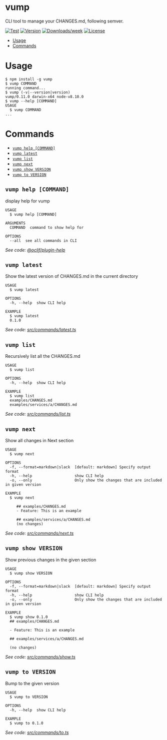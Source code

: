 vump
====

CLI tool to manage your CHANGES.md, following semver.

[![Test](https://github.com/tomodian/vump/workflows/Test%20on%20Linux/badge.svg)](https://github.com/tomodian/vump/actions?workflow=Test+on+Linux)
[![Version](https://img.shields.io/npm/v/vump.svg)](https://npmjs.org/package/vump)
[![Downloads/week](https://img.shields.io/npm/dw/vump.svg)](https://npmjs.org/package/vump)
[![License](https://img.shields.io/npm/l/vump.svg)](https://github.com/tomodian/vump/blob/master/package.json)

<!-- toc -->
* [Usage](#usage)
* [Commands](#commands)
<!-- tocstop -->

# Usage

<!-- usage -->
```sh-session
$ npm install -g vump
$ vump COMMAND
running command...
$ vump (-v|--version|version)
vump/0.11.0 darwin-x64 node-v8.10.0
$ vump --help [COMMAND]
USAGE
  $ vump COMMAND
...
```
<!-- usagestop -->

# Commands
<!-- commands -->
* [`vump help [COMMAND]`](#vump-help-command)
* [`vump latest`](#vump-latest)
* [`vump list`](#vump-list)
* [`vump next`](#vump-next)
* [`vump show VERSION`](#vump-show-version)
* [`vump to VERSION`](#vump-to-version)

## `vump help [COMMAND]`

display help for vump

```
USAGE
  $ vump help [COMMAND]

ARGUMENTS
  COMMAND  command to show help for

OPTIONS
  --all  see all commands in CLI
```

_See code: [@oclif/plugin-help](https://github.com/oclif/plugin-help/blob/v2.2.1/src/commands/help.ts)_

## `vump latest`

Show the latest version of CHANGES.md in the current directory

```
USAGE
  $ vump latest

OPTIONS
  -h, --help  show CLI help

EXAMPLE
  $ vump latest
  0.1.0
```

_See code: [src/commands/latest.ts](https://github.com/tomodian/vump/blob/v0.11.0/src/commands/latest.ts)_

## `vump list`

Recursively list all the CHANGES.md

```
USAGE
  $ vump list

OPTIONS
  -h, --help  show CLI help

EXAMPLE
  $ vump list
  examples/CHANGES.md
  examples/services/a/CHANGES.md
```

_See code: [src/commands/list.ts](https://github.com/tomodian/vump/blob/v0.11.0/src/commands/list.ts)_

## `vump next`

Show all changes in Next section

```
USAGE
  $ vump next

OPTIONS
  -f, --format=markdown|slack  [default: markdown] Specify output format
  -h, --help                   show CLI help
  -o, --only                   Only show the changes that are included in given version

EXAMPLE
  $ vump next

     ## examples/CHANGES.md
     - Feature: This is an example

     ## examples/services/a/CHANGES.md
     (no changes)
```

_See code: [src/commands/next.ts](https://github.com/tomodian/vump/blob/v0.11.0/src/commands/next.ts)_

## `vump show VERSION`

Show previous changes in the given section

```
USAGE
  $ vump show VERSION

OPTIONS
  -f, --format=markdown|slack  [default: markdown] Specify output format
  -h, --help                   show CLI help
  -o, --only                   Only show the changes that are included in given version

EXAMPLE
  $ vump show 0.1.0
  ## examples/CHANGES.md

  - Feature: This is an example

  ## examples/services/a/CHANGES.md

  (no changes)
```

_See code: [src/commands/show.ts](https://github.com/tomodian/vump/blob/v0.11.0/src/commands/show.ts)_

## `vump to VERSION`

Bump to the given version

```
USAGE
  $ vump to VERSION

OPTIONS
  -h, --help  show CLI help

EXAMPLE
  $ vump to 0.1.0
```

_See code: [src/commands/to.ts](https://github.com/tomodian/vump/blob/v0.11.0/src/commands/to.ts)_
<!-- commandsstop -->
